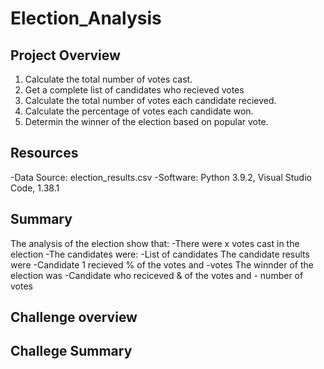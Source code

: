 # Election_Analysis

## Project Overview

1. Calculate the total number of votes cast.
2. Get a complete list of candidates who recieved votes
3. Calculate the total number of votes each candidate recieved.
4. Calculate the percentage of votes each candidate won.
5. Determin the winner of the election based on popular vote.

## Resources
-Data Source: election_results.csv
-Software: Python 3.9.2, Visual Studio Code, 1.38.1

## Summary
The analysis of the election show that:
-There were x votes cast in the election
-The candidates were:
  -List of candidates
 The candidate results were
  -Candidate 1 recieved % of the votes and -votes
 The winnder of the election was
  -Candidate who reciceved & of the votes and - number of votes
 
 ## Challenge overview
 
 ## Challege Summary
 
 
